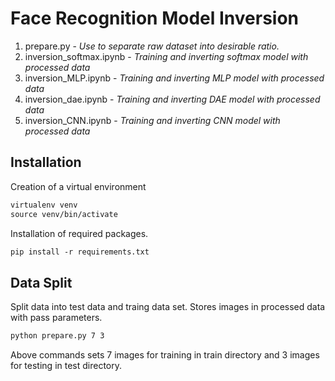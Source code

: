 # Face Recognition Model Inversion

1. prepare.py - *Use to separate raw dataset into desirable ratio.*
2. inversion_softmax.ipynb - *Training and inverting softmax model with processed data*
3. inversion_MLP.ipynb - *Training and inverting MLP model with processed data*
4. inversion_dae.ipynb - *Training and inverting DAE model with processed data*
5. inversion_CNN.ipynb - *Training and inverting CNN model with processed data*


## Installation

Creation of a virtual environment

```p
virtualenv venv
source venv/bin/activate
```

Installation of required packages.

```p
pip install -r requirements.txt
```

## Data Split

Split data into test data and traing data set. Stores images in processed data with pass parameters.

```bash
python prepare.py 7 3
```

Above commands sets 7 images for training in train directory and 3 images for testing in test directory.

 
